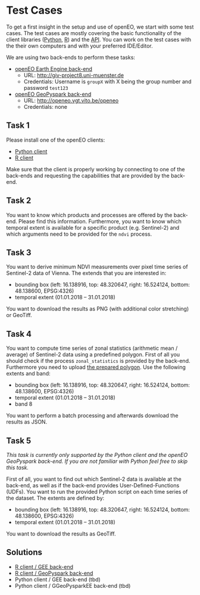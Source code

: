 # Test Cases
To get a first insight in the setup and use of openEO, we start with some test cases. The test cases are mostly covering the basic functionality of the client libraries ([Python](https://github.com/Open-EO/openeo-python-client), [R](https://github.com/Open-EO/openeo-r-client)) and the [API](https://github.com/Open-EO/openeo-api). You can work on the test cases with the their own computers and with your preferred IDE/Editor.

We are using two back-ends to perform these tasks:

* [openEO Earth Engine back-end](https://github.com/Open-EO/openeo-earthengine-driver)
  - URL: http://giv-project8.uni-muenster.de
  - Credentials: Username is `groupX`  with X being the group number and password `test123`
* [openEO GeoPyspark back-end](https://github.com/Open-EO/openeo-geopyspark-driver)
  * URL: http://openeo.vgt.vito.be/openeo
  * Credentials: none

## Task 1

Please install one of the openEO clients:

* [Python client](https://github.com/Open-EO/openeo-python-client)
* [R client](https://github.com/Open-EO/openeo-r-client)

Make sure that the client is properly working by connecting to one of the back-ends and requesting the capabilities that are provided by the back-end.

## Task 2

You want to know which products and processes are offered by the back-end. Please find this information. Furthermore, you want to know which temporal extent is available for a specific product (e.g. Sentinel-2) and which arguments need to be provided for the `ndvi` process.

## Task 3

You want to derive minimum NDVI measurements over pixel time series of Sentinel-2 data of Vienna. The extends that you are interested in:

* bounding box (left: 16.138916, top: 48.320647, right: 16.524124, bottom: 48.138600, EPSG:4326)
* temporal extent (01.01.2018 – 31.01.2018)

You want to download the results as PNG (with additional color stretching) or GeoTiff.

## Task 4

You want to compute time series of zonal statistics (arithmetic mean / average) of Sentinel-2 data using a predefined polygon. First of all you should check if the process `zonal_statistics` is provided by the back-end. Furthermore you need to upload [the prepared polygon](task-4/polygon.json). Use the following extents and band: 

* bounding box (left: 16.138916, top: 48.320647, right: 16.524124, bottom: 48.138600, EPSG:4326)
* temporal extent (01.01.2018 – 31.01.2018)
* band 8

You want to perform a batch processing and afterwards download the results as JSON.

## Task 5

*This task is currently only supported by the Python client and the openEO GeoPyspark back-end. If you are not familiar with Python feel free to skip this task.*

First of all, you want to find out which Sentinel-2 data is available at the back-end, as well as if the back-end provides User-Defined-Functions (UDFs). You want to run the provided Python script on each time series of the dataset. The extents are defined by: 

- bounding box (left: 16.138916, top: 48.320647, right: 16.524124, bottom: 48.138600, EPSG:4326)
- temporal extent (01.01.2018 – 31.01.2018)

You want to download the results as GeoTiff.

## Solutions

* [R client / GEE back-end](solution-r-gee.rmd)
* [R client / GeoPyspark back-end](solution-r-geopyspark.rmd)
* Python client / GEE back-end (tbd)
* Python client / GGeoPysparkEE back-end (tbd)